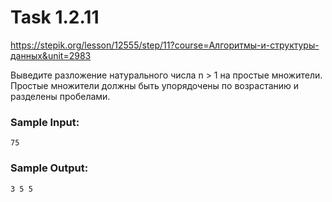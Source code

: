 # Task 1.2.11
https://stepik.org/lesson/12555/step/11?course=Алгоритмы-и-структуры-данных&unit=2983

Выведите разложение натурального числа n > 1 на простые множители. Простые множители должны быть упорядочены по возрастанию и разделены пробелами.

### Sample Input:
```
75
```

### Sample Output:
```
3 5 5
```